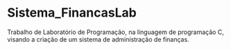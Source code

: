 # Sistema_FinancasLab
Trabalho de Laboratório de Programação, na linguagem de programação C, visando a criação de um sistema de administração de finanças.
